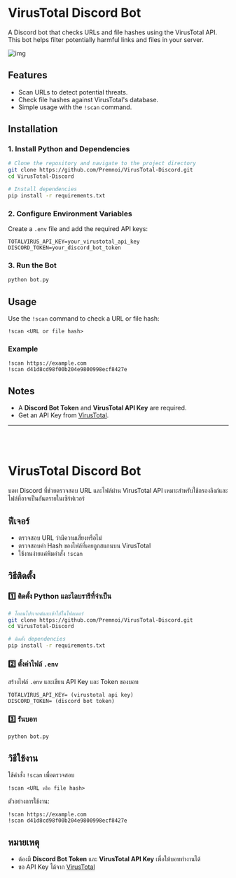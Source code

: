 # VirusTotal Discord Bot

A Discord bot that checks URLs and file hashes using the VirusTotal API. This bot helps filter potentially harmful links and files in your server.

![img](https://media.discordapp.net/attachments/1260613480545915001/1373549373748809739/image.png?ex=682ad10a&is=68297f8a&hm=c40a803aec90149f2d4462a31a2e6b58701240750d4de0b5e314bb2e79629ef5&=&format=webp&quality=lossless)

## Features
- Scan URLs to detect potential threats.
- Check file hashes against VirusTotal's database.
- Simple usage with the `!scan` command.

## Installation

### 1. Install Python and Dependencies
```bash
# Clone the repository and navigate to the project directory
git clone https://github.com/Premnoi/VirusTotal-Discord.git  
cd VirusTotal-Discord

# Install dependencies
pip install -r requirements.txt
```

### 2. Configure Environment Variables
Create a `.env` file and add the required API keys:
```plaintext
TOTALVIRUS_API_KEY=your_virustotal_api_key
DISCORD_TOKEN=your_discord_bot_token
```

### 3. Run the Bot
```bash
python bot.py
```

## Usage
Use the `!scan` command to check a URL or file hash:
```plaintext
!scan <URL or file hash>
```

### Example
```plaintext
!scan https://example.com
!scan d41d8cd98f00b204e9800998ecf8427e
```

## Notes
- A **Discord Bot Token** and **VirusTotal API Key** are required.
- Get an API Key from [VirusTotal](https://www.virustotal.com/gui/join-us).

 ---
<br />
<br />

#  VirusTotal Discord Bot

บอท Discord ที่ช่วยตรวจสอบ URL และไฟล์ผ่าน VirusTotal API
เหมาะสำหรับใช้กรองลิงก์และไฟล์ที่อาจเป็นอันตรายในเซิร์ฟเวอร์

##  ฟีเจอร์
- ตรวจสอบ URL ว่ามีความเสี่ยงหรือไม่
- ตรวจสอบค่า Hash ของไฟล์ที่เคยถูกสแกนบน VirusTotal
- ใช้งานง่ายแค่พิมคำสั่ง `!scan`

##  วิธีติดตั้ง

### 1️⃣ ติดตั้ง Python และไลบรารีที่จำเป็น
```bash
# โคลนโปรเจกต์และเข้าไปในโฟลเดอร์
git clone https://github.com/Premnoi/VirusTotal-Discord.git  
cd VirusTotal-Discord

# ติดตั้ง dependencies
pip install -r requirements.txt
```

### 2️⃣ ตั้งค่าไฟล์ `.env`
สร้างไฟล์ `.env` และเขียน API Key และ Token ของบอท  
```plaintext
TOTALVIRUS_API_KEY= (virustotal api key)
DISCORD_TOKEN= (discord bot token)
```

### 3️⃣ รันบอท
```bash
python bot.py
```

##  วิธีใช้งาน
ใช้คำสั่ง `!scan` เพื่อตรวจสอบ  
```plaintext
!scan <URL หรือ file hash>
```

 ตัวอย่างการใช้งาน:  
```plaintext
!scan https://example.com  
!scan d41d8cd98f00b204e9800998ecf8427e
```

##  หมายเหตุ
- ต้องมี **Discord Bot Token** และ **VirusTotal API Key** เพื่อให้บอททำงานได้  
- ขอ API Key ได้จาก [VirusTotal](https://www.virustotal.com/gui/join-us)


